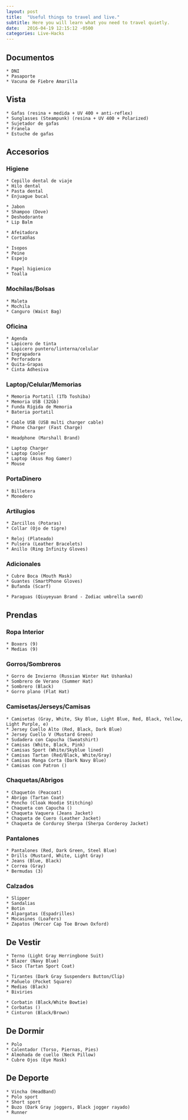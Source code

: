 ```yaml
---
layout: post
title:  "Useful things to travel and live."
subtitle: Here you will learn what you need to travel quietly.
date:   2016-04-19 12:15:12 -0500
categories: Live-Hacks
---
```


## Documentos

    * DNI  
    * Pasaporte  
    * Vacuna de Fiebre Amarilla  

## Vista

    * Gafas (resina + medida + UV 400 + anti-reflex)  
    * Sunglasses (Steampunk) (resina + UV 400 + Polarized)  
    * Sujetador de gafas  
    * Franela  
    * Estuche de gafas  

## Accesorios

### Higiene

    * Cepillo dental de viaje  
    * Hilo dental  
    * Pasta dental  
    * Enjuague bucal  

    * Jabon  
    * Shampoo (Dove)  
    * Deshodorante  
    * Lip Balm  

    * Afeitadora  
    * CortaUñas  

    * Isopos  
    * Peine  
    * Espejo  

    * Papel higienico  
    * Toalla  

### Mochilas/Bolsas

    * Maleta  
    * Mochila  
    * Canguro (Waist Bag)  

### Oficina

    * Agenda  
    * Lapicero de tinta  
    * Lapicero puntero/linterna/celular  
    * Engrapadora  
    * Perforadora  
    * Quita-Grapas  
    * Cinta Adhesiva  

### Laptop/Celular/Memorias

    * Memoria Portatil (1Tb Toshiba)  
    * Memoria USB (32Gb)  
    * Funda Rígida de Memoria  
    * Bateria portatil  
  
    * Cable USB (USB multi charger cable)  
    * Phone Charger (Fast Charge)  

    * Headphone (Marshall Brand)  
    
    * Laptop Charger  
    * Laptop Cooler  
    * Laptop (Asus Rog Gamer)  
    * Mouse  

### PortaDinero

    * Billetera  
    * Monedero  

### Artilugios
    * Zarcillos (Potaras)  
    * Collar (Ojo de tigre)  

    * Reloj (Plateado)  
    * Pulsera (Leather Bracelets)  
    * Anillo (Ring Infinity Gloves)  

### Adicionales

    * Cubre Boca (Mouth Mask)  
    * Guantes (SmartPhone Gloves)  
    * Bufanda (Scarf)  

    * Paraguas (Qiuyeyuan Brand - Zodiac umbrella sword)  

## Prendas

### Ropa Interior

    * Boxers (9)  
    * Medias (9)  

### Gorros/Sombreros

    * Gorro de Invierno (Russian Winter Hat Ushanka)  
    * Sombrero de Verano (Summer Hat)  
    * Sombrero (Black)  
    * Gorro plano (Flat Hat)  

### Camisetas/Jerseys/Camisas

    * Camisetas (Gray, White, Sky Blue, Light Blue, Red, Black, Yellow, Light Purple, e)  
    * Jersey Cuello Alto (Red, Black, Dark Blue)  
    * Jersey Cuello V (Mustard Green)  
    * Sudadera con Capucha (Sweatshirt)  
    * Camisas (White, Black, Pink)  
    * Camisas Sport (White/Skyblue lined)  
    * Camisas Tartan (Red/Black, White/Gray)  
    * Camisas Manga Corta (Dark Navy Blue)  
    * Camisas con Patron ()  

### Chaquetas/Abrigos

    * Chaquetón (Peacoat)  
    * Abrigo (Tartan Coat)  
    * Poncho (Cloak Hoodie Stitching)  
    * Chaqueta con Capucha ()  
    * Chaqueta Vaquera (Jeans Jacket)  
    * Chaqueta de Cuero (Leather Jacket)  
    * Chaqueta de Corduroy Sherpa (Sherpa Corderoy Jacket)  

### Pantalones

    * Pantalones (Red, Dark Green, Steel Blue)  
    * Drills (Mustard, White, Light Gray)  
    * Jeans (Blue, Black)  
    * Correa (Gray)  
    * Bermudas (3)  

### Calzados

    * Slipper  
    * Sandalias  
    * Botin  
    * Alpargatas (Espadrilles)  
    * Mocasines (Loafers)  
    * Zapatos (Mercer Cap Toe Brown Oxford)  

## De Vestir

    * Terno (Light Gray Herringbone Suit)  
    * Blazer (Navy Blue)  
    * Saco (Tartan Sport Coat)  

    * Tirantes (Dark Gray Suspenders Button/Clip)  
    * Pañuelo (Pocket Square)  
    * Medias (Black)  
    * Biviries  
    
    * Corbatin (Black/White Bowtie)  
    * Corbatas ()   
    * Cinturon (Black/Brown)  

## De Dormir

    * Polo  
    * Calentador (Torso, Piernas, Pies)  
    * Almohada de cuello (Neck Pillow)  
    * Cubre Ojos (Eye Mask)  

## De Deporte

    * Vincha (HeadBand)  
    * Polo sport  
    * Short sport  
    * Buzo (Dark Gray joggers, Black jogger rayado)  
    * Runner  
